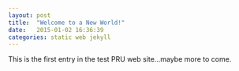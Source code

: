 ```yaml
---
layout: post
title:  "Welcome to a New World!"
date:   2015-01-02 16:36:39
categories: static web jekyll
---
```

This is the first entry in the test PRU web site...maybe more to come.